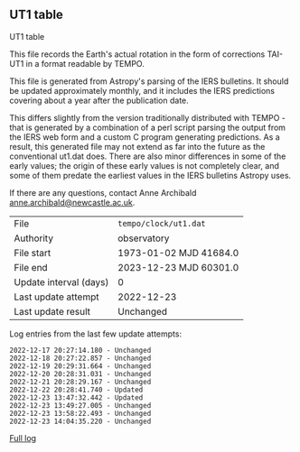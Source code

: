 
## UT1 table

UT1 table

This file records the Earth's actual rotation in the form of
corrections TAI-UT1 in a format readable by TEMPO.

This file is generated from Astropy's parsing of the IERS
bulletins. It should be updated approximately monthly, and it
includes the IERS predictions covering about a year after the
publication date.

This differs slightly from the version traditionally distributed
with TEMPO - that is generated by a combination of a perl script
parsing the output from the IERS web form and a custom C program
generating predictions. As a result, this generated file may not
extend as far into the future as the conventional ut1.dat does.
There are also minor differences in some of the early values; the
origin of these early values is not completely clear, and some of
them predate the earliest values in the IERS bulletins Astropy uses.

If there are any questions, contact Anne Archibald
<anne.archibald@newcastle.ac.uk>.

|     |     |
|:--- |:--- |
| File | `tempo/clock/ut1.dat` |
| Authority | observatory |
| File start | 1973-01-02 MJD 41684.0 |
| File end | 2023-12-23 MJD 60301.0 |
| Update interval (days) | 0 |
| Last update attempt | 2022-12-23 |
| Last update result | Unchanged |

Log entries from the last few update attempts:
```
2022-12-17 20:27:14.180 - Unchanged
2022-12-18 20:27:22.857 - Unchanged
2022-12-19 20:29:31.664 - Unchanged
2022-12-20 20:28:31.031 - Unchanged
2022-12-21 20:28:29.167 - Unchanged
2022-12-22 20:28:41.740 - Updated
2022-12-23 13:47:32.442 - Updated
2022-12-23 13:49:27.005 - Unchanged
2022-12-23 13:58:22.493 - Unchanged
2022-12-23 14:04:35.220 - Unchanged
```
[Full log](https://raw.githubusercontent.com/ipta/pulsar-clock-corrections/main/log/tempo/clock/ut1.dat.log)
